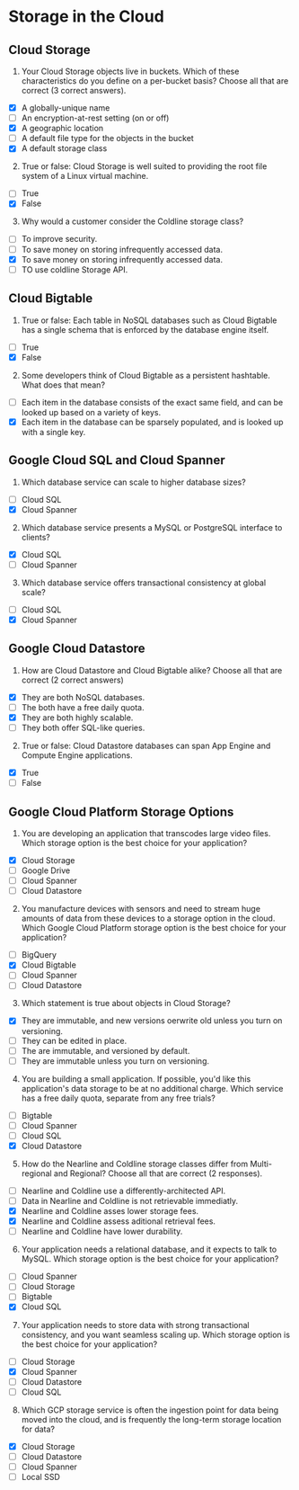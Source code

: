 # Storage in the Cloud

## Cloud Storage

1. Your Cloud Storage objects live in buckets. Which of these characteristics do you define on a per-bucket basis? Choose all that are correct (3 correct answers).

- [X] A globally-unique name
- [ ] An encryption-at-rest setting (on or off)
- [X] A geographic location
- [ ] A default file type for the objects in the bucket
- [X] A default storage class

2. True or false: Cloud Storage is well suited to providing the root file system of a Linux virtual machine.

- [ ] True
- [X] False

3. Why would a customer consider the Coldline storage class?

- [ ] To improve security.
- [ ] To save money on storing infrequently accessed data.
- [X] To save money on storing infrequently accessed data.
- [ ] TO use coldline Storage API.

## Cloud Bigtable

1. True or false: Each table in NoSQL databases such as Cloud Bigtable has a single schema that is enforced by the database engine itself.

- [ ] True
- [X] False

2. Some developers think of Cloud Bigtable as a persistent hashtable. What does that mean?

- [ ] Each item in the database consists of the exact same field, and can be looked up based on a variety of keys.
- [X] Each item in the database can be sparsely populated, and is looked up with a single key.

## Google Cloud SQL and Cloud Spanner

1. Which database service can scale to higher database sizes?

- [ ] Cloud SQL
- [X] Cloud Spanner

2. Which database service presents a MySQL or PostgreSQL interface to clients?

- [X] Cloud SQL
- [ ] Cloud Spanner

3. Which database service offers transactional consistency at global scale?

- [ ] Cloud SQL
- [X] Cloud Spanner

## Google Cloud Datastore

1. How are Cloud Datastore and Cloud Bigtable alike? Choose all that are correct (2 correct answers)

- [X] They are both NoSQL databases.
- [ ] The both have a free daily quota.
- [X] They are both highly scalable.
- [ ] They both offer SQL-like queries.

2. True or false: Cloud Datastore databases can span App Engine and Compute Engine applications.

- [X] True
- [ ] False

## Google Cloud Platform Storage Options

1. You are developing an application that transcodes large video files. Which storage option is the best choice for your application?

- [X] Cloud Storage
- [ ] Google Drive
- [ ] Cloud Spanner
- [ ] Cloud Datastore

2. You manufacture devices with sensors and need to stream huge amounts of data from these devices to a storage option in the cloud. Which Google Cloud Platform storage option is the best choice for your application?

- [ ] BigQuery
- [X] Cloud Bigtable
- [ ] Cloud Spanner
- [ ] Cloud Datastore

3. Which statement is true about objects in Cloud Storage?

- [X] They are immutable, and new versions oerwrite old unless you turn on versioning.
- [ ] They can be edited in place.
- [ ] The are immutable, and versioned by default.
- [ ] They are immutable unless you turn on versioning.

4. You are building a small application. If possible, you'd like this application's data storage to be at no additional charge. Which service has a free daily quota, separate from any free trials?

- [ ] Bigtable
- [ ] Cloud Spanner
- [ ] Cloud SQL
- [X] Cloud Datastore

5. How do the Nearline and Coldline storage classes differ from Multi-regional and Regional? Choose all that are correct (2 responses).

- [ ] Nearline and Coldline use a differently-architected API.
- [ ] Data in Nearline and Coldline is not retrievable immediatly.
- [X] Nearline and Coldline asses lower storage fees.
- [X] Nearline and Coldline assess aditional retrieval fees.
- [ ] Nearline and Coldline have lower durability.

6. Your application needs a relational database, and it expects to talk to MySQL. Which storage option is the best choice for your application?

- [ ] Cloud Spanner
- [ ] Cloud Storage
- [ ] Bigtable
- [X] Cloud SQL

7. Your application needs to store data with strong transactional consistency, and you want seamless scaling up. Which storage option is the best choice for your application?

- [ ] Cloud Storage
- [X] Cloud Spanner
- [ ] Cloud Datastore
- [ ] Cloud SQL

8. Which GCP storage service  is often the ingestion point for data being moved into the cloud, and is frequently the long-term storage location for data?

- [X] Cloud Storage
- [ ] Cloud Datastore
- [ ] Cloud Spanner
- [ ] Local SSD
